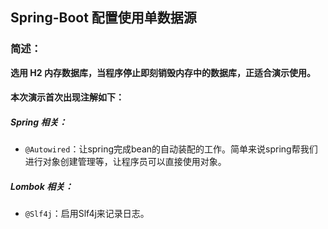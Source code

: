 ## Spring-Boot 配置使用单数据源

### 简述：

**选用 H2 内存数据库，当程序停止即刻销毁内存中的数据库，正适合演示使用。**

#### 本次演示首次出现注解如下：

##### Spring 相关：

- `@Autowired`：让spring完成bean的自动装配的工作。简单来说spring帮我们进行对象创建管理等，让程序员可以直接使用对象。

##### Lombok 相关：

- `@Slf4j`：启用Slf4j来记录日志。

